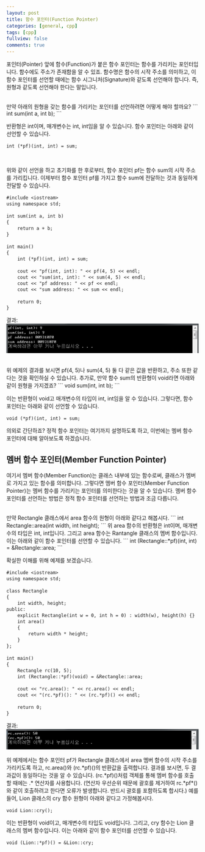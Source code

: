 ```yaml
---
layout: post
title: 함수 포인터(Function Pointer)
categories: [general, cpp]
tags: [cpp]
fullview: false
comments: true
---
```


포인터(Pointer) 앞에 함수(Function)가 붙은 함수 포인터는 함수를 가리키는 포인터입니다. 함수에도 주소가 존재함을 알 수 있죠. 함수명은 함수의 시작 주소를 의미하고, 이 함수 포인터를 선언할 때에는 함수 시그니처(Signature)와 같도록 선언해야 합니다. 즉, 원형과 같도록 선언해야 한다는 말입니다.

<br>
만약 아래의 원형을 갖는 함수를 가리키는 포인터를 선언하려면 어떻게 해야 할까요?
```
int sum(int a, int b);
```

반환형은 int이며, 매개변수는 int, int임을 알 수 있습니다. 함수 포인터는 아래와 같이 선언할 수 있습니다.
```
int (*pf)(int, int) = sum;
```
<br>

위와 같이 선언을 하고 초기화를 한 후로부터, 함수 포인터 pf는 함수 sum의 시작 주소를 가리킵니다. 이제부터 함수 포인터 pf를 가지고 함수 sum에 전달하는 것과 동일하게 전달할 수 있습니다.
```
#include <iostream>
using namespace std;

int sum(int a, int b)
{
    return a + b;
}

int main()
{
    int (*pf)(int, int) = sum;

    cout << "pf(int, int): " << pf(4, 5) << endl;
    cout << "sum(int, int): " << sum(4, 5) << endl;
    cout << "pf address: " << pf << endl;
    cout << "sum address: " << sum << endl;

    return 0;
}
```

결과:
![result](/img/2016/05/20/result.PNG "result")

<br>
위 예제의 결과를 보시면 pf(4, 5)나 sum(4, 5) 둘 다 같은 값을 반환하고, 주소 또한 같다는 것을 확인하실 수 있습니다. 추가로, 만약 함수 sum의 반환형이 void라면 아래와 같이 원형을 가지겠죠?
```
void sum(int, int b);
```

이는 반환형이 void고 매개변수의 타입이 int, int임을 알 수 있습니다. 그렇다면, 함수 포인터는 아래와 같이 선언할 수 있습니다.
```
void (*pf)(int, int) = sum;
```

의외로 간단하죠? 정적 함수 포인터는 여기까지 설명하도록 하고, 이번에는 멤버 함수 포인터에 대해 알아보도록 하겠습니다.


## 멤버 함수 포인터(Member Function Pointer)

여기서 멤버 함수(Member Function)는 클래스 내부에 있는 함수로써, 클래스가 멤버로 가지고 있는 함수를 의미합니다. 그렇다면 멤버 함수 포인터(Member Function Pointer)는 멤버 함수를 가리키는 포인터를 의미한다는 것을 알 수 있습니다. 멤버 함수 포인터를 선언하는 방법은 정적 함수 포인터를 선언하는 방법과 조금 다릅니다.

<br>
만약 Rectangle 클래스에서 area 함수의 원형이 아래와 같다고 해봅시다.
```
int Rectangle::area(int width, int height);
```
위 area 함수의 반환형은 int이며, 매개변수의 타입은 int, int입니다. 그리고 area 함수는 Rantangle 클래스의 멤버 함수입니다. 이는 아래와 같이 함수 포인터를 선언할 수 있습니다.
```
int (Rectangle::*pf)(int, int) = &Rectangle::area;
```
<br>

확실한 이해를 위해 예제를 보겠습니다.
```
#include <iostream>
using namespace std;

class Rectangle
{
    int width, height;
public:
    explicit Rectangle(int w = 0, int h = 0) : width(w), height(h) {}
    int area()
    {
        return width * height;
    }
};

int main()
{
    Rectangle rc(10, 5);
    int (Rectangle::*pf)(void) = &Rectangle::area;

    cout << "rc.area(): " << rc.area() << endl;
    cout << "(rc.*pf)(): " << (rc.*pf)() << endl;

    return 0;
}
```

결과:
![result2](/img/2016/05/20/result2.PNG "result2")
<br>

위 예제에서는 함수 포인터 pf가 Rectangle 클래스에서 area 멤버 함수의 시작 주소를 가리키도록 하고, rc.area()와 (rc.\*pf)()의 반환값을 출력합니다. 결과를 보시면, 두 결과값이 동일하다는 것을 알 수 있습니다. (rc.\*pf)()처럼 객체를 통해 멤버 함수를 호출할 때에는 .\* 연산자를 사용합니다. (연산자 우선순위 때문에 괄호를 제거하여 rc.\*pf*()와 같이 호출하려고 한다면 오류가 발생합니다. 반드시 괄호를 포함하도록 합시다.) 예를 들어, Lion 클래스의 cry 함수 원형이 아래와 같다고 가정해봅시다.
```
void Lion::cry();
```
이는 반환형이 void이고, 매개변수의 타입도 void입니다. 그리고, cry 함수는 Lion 클래스의 멤버 함수입니다. 이는 아래와 같이 함수 포인터를 선언할 수 있습니다.
```
void (Lion::*pf)() = &Lion::cry;
```
